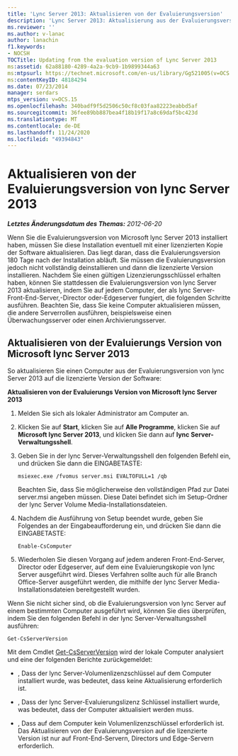 ```yaml
---
title: 'Lync Server 2013: Aktualisieren von der Evaluierungsversion'
description: 'Lync Server 2013: Aktualisierung aus der Evaluierungsversion.'
ms.reviewer: ''
ms.author: v-lanac
author: lanachin
f1.keywords:
- NOCSH
TOCTitle: Updating from the evaluation version of Lync Server 2013
ms:assetid: 62a88180-4289-4a2a-9cb9-1b9899344a63
ms:mtpsurl: https://technet.microsoft.com/en-us/library/Gg521005(v=OCS.15)
ms:contentKeyID: 48184294
ms.date: 07/23/2014
manager: serdars
mtps_version: v=OCS.15
ms.openlocfilehash: 340badf9f5d2506c50cf8c03faa82223eabbd5af
ms.sourcegitcommit: 36fee89bb887bea4f18b19f17a8c69daf5bc423d
ms.translationtype: MT
ms.contentlocale: de-DE
ms.lasthandoff: 11/24/2020
ms.locfileid: "49394843"
---
```

# <a name="updating-from-the-evaluation-version-of-lync-server-2013"></a>Aktualisieren von der Evaluierungsversion von lync Server 2013

<div data-xmlns="http://www.w3.org/1999/xhtml">

<div class="topic" data-xmlns="http://www.w3.org/1999/xhtml" data-msxsl="urn:schemas-microsoft-com:xslt" data-cs="https://msdn.microsoft.com/">

<div data-asp="https://msdn2.microsoft.com/asp">



</div>

<div id="mainSection">

<div id="mainBody">

<span> </span>

_**Letztes Änderungsdatum des Themas:** 2012-06-20_

Wenn Sie die Evaluierungsversion von Microsoft lync Server 2013 installiert haben, müssen Sie diese Installation eventuell mit einer lizenzierten Kopie der Software aktualisieren. Das liegt daran, dass die Evaluierungsversion 180 Tage nach der Installation abläuft. Sie müssen die Evaluierungsversion jedoch nicht vollständig deinstallieren und dann die lizenzierte Version installieren. Nachdem Sie einen gültigen Lizenzierungsschlüssel erhalten haben, können Sie stattdessen die Evaluierungsversion von lync Server 2013 aktualisieren, indem Sie auf jedem Computer, der als lync Server-Front-End-Server,-Director oder-Edgeserver fungiert, die folgenden Schritte ausführen. Beachten Sie, dass Sie keine Computer aktualisieren müssen, die andere Serverrollen ausführen, beispielsweise einen Überwachungsserver oder einen Archivierungsserver.

<div>

## <a name="updating-from-the-evaluation-version-of-microsoft-lync-server-2013"></a>Aktualisieren von der Evaluierungs Version von Microsoft lync Server 2013

So aktualisieren Sie einen Computer aus der Evaluierungsversion von lync Server 2013 auf die lizenzierte Version der Software:

**Aktualisieren von der Evaluierungs Version von Microsoft lync Server 2013**

1.  Melden Sie sich als lokaler Administrator am Computer an.

2.  Klicken Sie auf **Start**, klicken Sie auf **Alle Programme**, klicken Sie auf **Microsoft lync Server 2013**, und klicken Sie dann auf **lync Server-Verwaltungsshell**.

3.  Geben Sie in der lync Server-Verwaltungsshell den folgenden Befehl ein, und drücken Sie dann die EINGABETASTE:
    
        msiexec.exe /fvomus server.msi EVALTOFULL=1 /qb
    
    Beachten Sie, dass Sie möglicherweise den vollständigen Pfad zur Datei server.msi angeben müssen. Diese Datei befindet sich im Setup-Ordner der lync Server Volume Media-Installationsdateien.

4.  Nachdem die Ausführung von Setup beendet wurde, geben Sie Folgendes an der Eingabeaufforderung ein, und drücken Sie dann die EINGABETASTE:
    
        Enable-CsComputer

5.  Wiederholen Sie diesen Vorgang auf jedem anderen Front-End-Server, Director oder Edgeserver, auf dem eine Evaluierungskopie von lync Server ausgeführt wird. Dieses Verfahren sollte auch für alle Branch Office-Server ausgeführt werden, die mithilfe der lync Server Media-Installationsdateien bereitgestellt wurden.

Wenn Sie nicht sicher sind, ob die Evaluierungsversion von lync Server auf einem bestimmten Computer ausgeführt wird, können Sie dies überprüfen, indem Sie den folgenden Befehl in der lync Server-Verwaltungsshell ausführen:

    Get-CsServerVersion

Mit dem Cmdlet [Get-CsServerVersion](https://docs.microsoft.com/powershell/module/skype/Get-CsServerVersion) wird der lokale Computer analysiert und eine der folgenden Berichte zurückgemeldet:

  - , Dass der lync Server-Volumenlizenzschlüssel auf dem Computer installiert wurde, was bedeutet, dass keine Aktualisierung erforderlich ist.

  - , Dass der lync Server-Evaluierungslizenz Schlüssel installiert wurde, was bedeutet, dass der Computer aktualisiert werden muss.

  - , Dass auf dem Computer kein Volumenlizenzschlüssel erforderlich ist. Das Aktualisieren von der Evaluierungsversion auf die lizenzierte Version ist nur auf Front-End-Servern, Directors und Edge-Servern erforderlich.

</div>

</div>

<span> </span>

</div>

</div>

</div>


